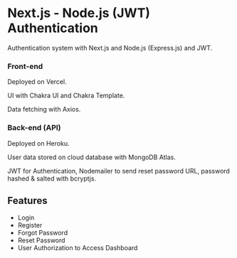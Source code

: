 # Next.js - Node.js (JWT) Authentication

Authentication system with Next.js and Node.js (Express.js) and JWT.

### Front-end
Deployed on Vercel.

UI with Chakra UI and Chakra Template.

Data fetching with Axios.

### Back-end (API)

Deployed on Heroku.

User data stored on cloud database with MongoDB Atlas.

JWT for Authentication, Nodemailer to send reset password URL, password hashed & salted with bcryptjs.

## Features

- Login
- Register
- Forgot Password
- Reset Password
- User Authorization to Access Dashboard
